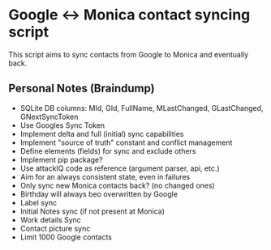 # Google <-> Monica contact syncing script

This script aims to sync contacts from Google to Monica and eventually back.

## Personal Notes (Braindump)

- SQLite DB columns: MId, GId, FullName, MLastChanged, GLastChanged, GNextSyncToken
- Use Googles Sync Token
- Implement delta and full (initial) sync capabilities
- Implement "source of truth" constant and conflict management
- Define elements (fields) for sync and exclude others
- Implement pip package?
- Use attackIQ code as reference (argument parser, api, etc.)
- Aim for an always consistent state, even in failures
- Only sync new Monica contacts back? (no changed ones)
- Birthday will always beo overwritten by Google
- Label sync
- Initial Notes sync (if not present at Monica)
- Work details Sync
- Contact picture sync
- Limit 1000 Google contacts
